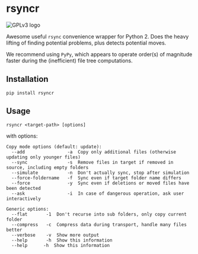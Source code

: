 # rsyncr #
![GPLv3 logo](http://www.gnu.org/graphics/gplv3-127x51.png)

Awesome useful `rsync` convenience wrapper for Python 2.
Does the heavy lifting of finding potential problems, plus detects potential moves.

We recommend using `PyPy`, which appears to operate order(s) of magnitude faster during the (inefficient) file tree computations.


## Installation ##
```
pip install rsyncr
```

## Usage ##
```
rsyncr <target-path> [options]
```
with options:
```
Copy mode options (default: update):
  --add                -a  Copy only additional files (otherwise updating only younger files)
  --sync               -s  Remove files in target if removed in source, including empty folders
  --simulate           -n  Don't actually sync, stop after simulation
  --force-foldername   -f  Sync even if target folder name differs
  --force              -y  Sync even if deletions or moved files have been detected
  --ask                -i  In case of dangerous operation, ask user interactively

Generic options:
  --flat       -1  Don't recurse into sub folders, only copy current folder
  --compress   -c  Compress data during transport, handle many files better
  --verbose    -v  Show more output
  --help       -h  Show this information
  --help      -h  Show this information
```
